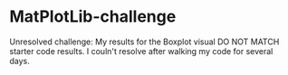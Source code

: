 # MatPlotLib-challenge

Unresolved challenge: My results  for the Boxplot visual DO NOT MATCH starter code results. I couln't resolve after walking my code for several days. 